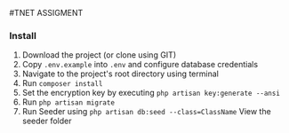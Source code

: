#TNET ASSIGMENT

### Install
1. Download the project (or clone using GIT)
2. Copy `.env.example` into `.env` and configure database credentials
3. Navigate to the project's root directory using terminal
4. Run `composer install`
5. Set the encryption key by executing `php artisan key:generate --ansi`
6. Run `php artisan migrate`
7. Run Seeder using `php artisan db:seed --class=ClassName` View the seeder folder
